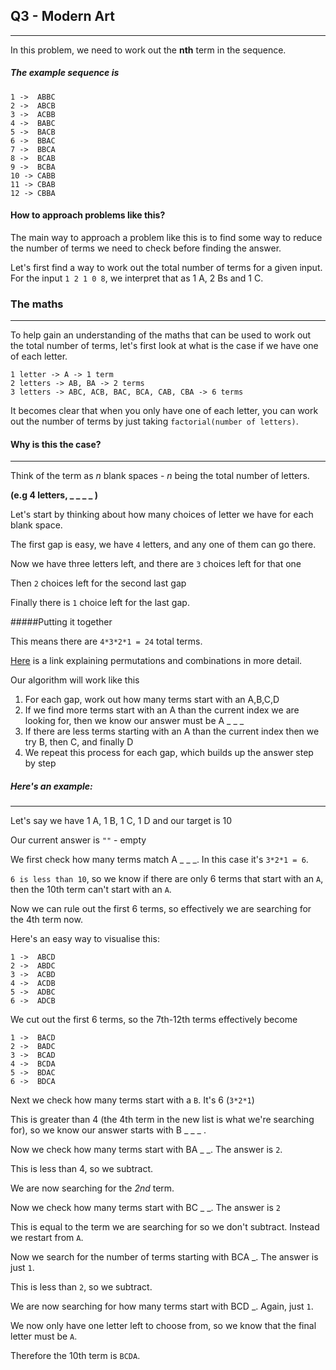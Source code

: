 ## Q3 - Modern Art
---
In this problem, we need to work out the **nth** term in the sequence.

##### The example sequence is

```
1 ->  ABBC
2 ->  ABCB
3 ->  ACBB
4 ->  BABC
5 ->  BACB
6 ->  BBAC
7 ->  BBCA
8 ->  BCAB
9 ->  BCBA
10 -> CABB
11 -> CBAB
12 -> CBBA
```

#### How to approach problems like this?

The main way to approach a problem like this is to find some way to reduce the number of terms we need to check before finding the answer. 

Let's first find a way to work out the total number of terms for a given input.
For the input `1 2 1 0 8`, we interpret that as 1 A, 2 Bs and 1 C.

### The maths 
---
To help gain an understanding of the maths that can be used to work out the total number of terms, let's first look at what is the case if we have one of each letter.

```
1 letter -> A -> 1 term
2 letters -> AB, BA -> 2 terms
3 letters -> ABC, ACB, BAC, BCA, CAB, CBA -> 6 terms
```

It becomes clear that when you only have one of each letter, you can work out the number of terms by just taking `factorial(number of letters)`.

#### Why is this the case?
---
Think of the term as *n* blank spaces - *n* being the total number of letters.

**(e.g 4 letters,    _ _ _ _ )**

Let's start by thinking about how many choices of letter we have for each blank space.

The first gap is easy, we have `4` letters, and any one of them can go there.

Now we have three letters left, and there are `3` choices left for that one

Then `2` choices left for the second last gap

Finally there is `1` choice left for the last gap.

#####Putting it together

This means there are `4*3*2*1 = 24` total terms.

[Here](https://www.mathplanet.com/education/algebra-2/discrete-mathematics-and-probability/permutations-and-combinations) is a link explaining permutations and combinations in more detail.

Our algorithm will work like this

1. For each gap, work out how many terms start with an A,B,C,D
2. If we find more terms start with an A than the current index we are looking for, then we know our answer must be A _ _ _
3. If there are less terms starting with an A than the current index then we try B, then C, and finally D
4. We repeat this process for each gap, which builds up the answer step by step

##### Here's an example:
---
Let's say we have 1 A, 1 B, 1 C, 1 D and our target is 10

Our current answer is `""` - empty

We first check how many terms match A _ _ _. In this case it's `3*2*1 = 6`.

`6 is less than 10`, so we know if there are only 6 terms that start with an `A`, then the 10th term can't start with an `A`.

Now we can rule out the first 6 terms, so effectively we are searching for the 4th term now.

Here's an easy way to visualise this:

```
1 ->  ABCD
2 ->  ABDC
3 ->  ACBD
4 ->  ACDB
5 ->  ADBC
6 ->  ADCB
```
We cut out the first 6 terms, so the 7th-12th terms effectively become
```
1 ->  BACD
2 ->  BADC
3 ->  BCAD
4 ->  BCDA
5 ->  BDAC
6 ->  BDCA
```

Next we check how many terms start with a `B`. It's 6 (`3*2*1`)

This is greater than 4 (the 4th term in the new list is what we're searching for), so we know our answer starts with B _ _ _ .

Now we check how many terms start with BA _ _. The answer is `2`.

This is less than 4, so we subtract.

We are now searching for the *2nd* term. 

Now we check how many terms start with BC _ _. The answer is `2`

This is equal to the term we are searching for so we don't subtract. Instead we restart from `A`.

Now we search for the number of terms starting with BCA _. The answer is just `1`.

This is less than `2`, so we subtract.

We are now searching for how many terms start with BCD _. Again, just `1`.

We now only have one letter left to choose from, so we know that the final letter must be  `A`.

Therefore the 10th term is `BCDA`.







